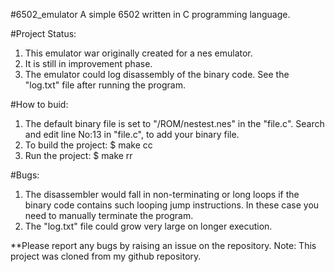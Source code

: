 #6502_emulator
A simple 6502 written in C programming language.

#Project Status:
1. This emulator war originally created for a nes emulator.
2. It is still in improvement phase.
3. The emulator could log disassembly of the binary code.
See the "log.txt" file after running the program.

#How to buid:
1. The default binary file is set to "/ROM/nestest.nes" in the "file.c".
Search and edit line No:13 in "file.c", to add your binary file.
2. To build the project:
$ make cc
3. Run the project:
$ make rr

#Bugs:
1. The disassembler would fall in non-terminating or long loops if the binary code contains such looping jump instructions.
In these case you need to manually terminate the program.
2. The "log.txt" file could grow very large on longer execution.

**Please report any bugs by raising an issue on the repository.
Note: This project was cloned from my github repository.
